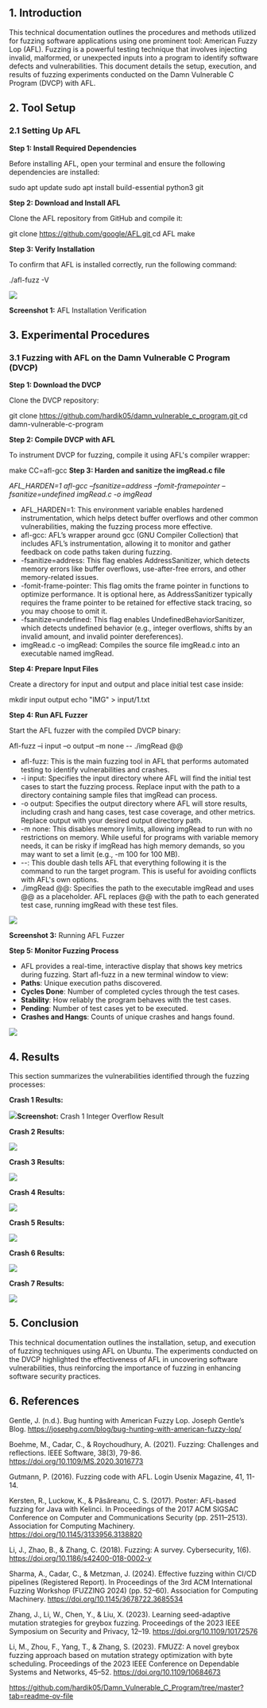 ﻿## **1. Introduction**
This technical documentation outlines the procedures and methods utilized for fuzzing software applications using one prominent tool: American Fuzzy Lop (AFL). Fuzzing is a powerful testing technique that involves injecting invalid, malformed, or unexpected inputs into a program to identify software defects and vulnerabilities. This document details the setup, execution, and results of fuzzing experiments conducted on the Damn Vulnerable C Program (DVCP) with AFL.
## **2. Tool Setup**
### **2.1 Setting Up AFL**
**Step 1: Install Required Dependencies**

Before installing AFL, open your terminal and ensure the following dependencies are installed:

sudo apt update
sudo apt install build-essential python3 git

**Step 2: Download and Install AFL**

Clone the AFL repository from GitHub and compile it:

git clone [https://github.com/google/AFL.git
](https://github.com/google/AFL.git)cd AFL
make

**Step 3: Verify Installation**

To confirm that AFL is installed correctly, run the following command:

./afl-fuzz -V

![](Aspose.Words.dd8a92b6-ca4b-49ad-a65d-bfdc5398183f.001.png)

**Screenshot 1:** AFL Installation Verification 

## **3. Experimental Procedures**
### **3.1 Fuzzing with AFL on the Damn Vulnerable C Program (DVCP)**
**Step 1: Download the DVCP**

Clone the DVCP repository:

git clone [https://github.com/hardik05/damn_vulnerable_c_program.git
](https://github.com/hardik05/Damn_Vulnerable_C_Program.git)cd damn-vulnerable-c-program

**Step 2: Compile DVCP with AFL**

To instrument DVCP for fuzzing, compile it using AFL's compiler wrapper:

make CC=afl-gcc
**Step 3: Harden and sanitize the imgRead.c file**

*AFL\_HARDEN=1 afl-gcc –fsanitize=address –fomit-framepointer –fsanitize=undefined imgRead.c -o imgRead*

- AFL\_HARDEN=1: This environment variable enables hardened instrumentation, which helps detect buffer overflows and other common vulnerabilities, making the fuzzing process more effective.
- afl-gcc: AFL’s wrapper around gcc (GNU Compiler Collection) that includes AFL’s instrumentation, allowing it to monitor and gather feedback on code paths taken during fuzzing.
- -fsanitize=address: This flag enables AddressSanitizer, which detects memory errors like buffer overflows, use-after-free errors, and other memory-related issues.
- -fomit-frame-pointer: This flag omits the frame pointer in functions to optimize performance. It is optional here, as AddressSanitizer typically requires the frame pointer to be retained for effective stack tracing, so you may choose to omit it.
- -fsanitize=undefined: This flag enables UndefinedBehaviorSanitizer, which detects undefined behavior (e.g., integer overflows, shifts by an invalid amount, and invalid pointer dereferences).
- imgRead.c -o imgRead: Compiles the source file imgRead.c into an executable named imgRead.

**Step 4: Prepare Input Files**

Create a directory for input and output and place initial test case inside:

mkdir input output
echo "IMG" > input/1.txt

**Step 4: Run AFL Fuzzer**

Start the AFL fuzzer with the compiled DVCP binary:

Afl-fuzz –i input –o output –m none -- ./imgRead @@

- afl-fuzz: This is the main fuzzing tool in AFL that performs automated testing to identify vulnerabilities and crashes.
- -i input: Specifies the input directory where AFL will find the initial test cases to start the fuzzing process. Replace input with the path to a directory containing sample files that imgRead can process.
- -o output: Specifies the output directory where AFL will store results, including crash and hang cases, test case coverage, and other metrics. Replace output with your desired output directory path.
- -m none: This disables memory limits, allowing imgRead to run with no restrictions on memory. While useful for programs with variable memory needs, it can be risky if imgRead has high memory demands, so you may want to set a limit (e.g., -m 100 for 100 MB).
- --: This double dash tells AFL that everything following it is the command to run the target program. This is useful for avoiding conflicts with AFL's own options.
- ./imgRead @@: Specifies the path to the executable imgRead and uses @@ as a placeholder. AFL replaces @@ with the path to each generated test case, running imgRead with these test files.

![](Aspose.Words.dd8a92b6-ca4b-49ad-a65d-bfdc5398183f.002.png)

**Screenshot 3:** Running AFL Fuzzer 

**Step 5: Monitor Fuzzing Process**

- AFL provides a real-time, interactive display that shows key metrics during fuzzing. Start afl-fuzz in a new terminal window to view:
- **Paths**: Unique execution paths discovered.
- **Cycles Done**: Number of completed cycles through the test cases.
- **Stability**: How reliably the program behaves with the test cases.
- **Pending**: Number of test cases yet to be executed.
- **Crashes and Hangs**: Counts of unique crashes and hangs found.

![](Aspose.Words.dd8a92b6-ca4b-49ad-a65d-bfdc5398183f.003.png)
## **4. Results**
This section summarizes the vulnerabilities identified through the fuzzing processes:

**Crash 1 Results:**

![](Aspose.Words.dd8a92b6-ca4b-49ad-a65d-bfdc5398183f.004.png)**Screenshot:**  Crash 1 Integer Overflow Result

**Crash 2 Results:**

![](Aspose.Words.dd8a92b6-ca4b-49ad-a65d-bfdc5398183f.005.png)

**Crash 3 Results:**

![](Aspose.Words.dd8a92b6-ca4b-49ad-a65d-bfdc5398183f.006.png)

**Crash 4 Results:**

![](Aspose.Words.dd8a92b6-ca4b-49ad-a65d-bfdc5398183f.007.png)

**Crash 5 Results:**

![](Aspose.Words.dd8a92b6-ca4b-49ad-a65d-bfdc5398183f.008.png)

**Crash 6 Results:**

![](Aspose.Words.dd8a92b6-ca4b-49ad-a65d-bfdc5398183f.009.png)

**Crash 7 Results:**

![](Aspose.Words.dd8a92b6-ca4b-49ad-a65d-bfdc5398183f.010.png)
## **5. Conclusion**
This technical documentation outlines the installation, setup, and execution of fuzzing techniques using AFL on Ubuntu. The experiments conducted on the DVCP highlighted the effectiveness of AFL in uncovering software vulnerabilities, thus reinforcing the importance of fuzzing in enhancing software security practices.
## **6. References**
Gentle, J. (n.d.). Bug hunting with American Fuzzy Lop. Joseph Gentle’s Blog. https://josephg.com/blog/bug-hunting-with-american-fuzzy-lop/ 

Boehme, M., Cadar, C., & Roychoudhury, A. (2021). Fuzzing: Challenges and reflections. IEEE Software, 38(3), 79-86. https://doi.org/10.1109/MS.2020.3016773 

Gutmann, P. (2016). Fuzzing code with AFL. Login Usenix Magazine, 41, 11-14. 

Kersten, R., Luckow, K., & Păsăreanu, C. S. (2017). Poster: AFL-based fuzzing for Java with Kelinci. In Proceedings of the 2017 ACM SIGSAC Conference on Computer and Communications Security (pp. 2511–2513). Association for Computing Machinery. <https://doi.org/10.1145/3133956.3138820>

Li, J., Zhao, B., & Zhang, C. (2018). Fuzzing: A survey. Cybersecurity, 1(6). <https://doi.org/10.1186/s42400-018-0002-y> 

Sharma, A., Cadar, C., & Metzman, J. (2024). Effective fuzzing within CI/CD pipelines (Registered Report). In Proceedings of the 3rd ACM International Fuzzing Workshop (FUZZING 2024) (pp. 52–60). Association for Computing Machinery. <https://doi.org/10.1145/3678722.3685534> 

Zhang, J., Li, W., Chen, Y., & Liu, X. (2023). Learning seed-adaptive mutation strategies for greybox fuzzing. Proceedings of the 2023 IEEE Symposium on Security and Privacy, 12–19. <https://doi.org/10.1109/10172576>

Li, M., Zhou, F., Yang, T., & Zhang, S. (2023). FMUZZ: A novel greybox fuzzing approach based on mutation strategy optimization with byte scheduling. Proceedings of the 2023 IEEE Conference on Dependable Systems and Networks, 45–52. <https://doi.org/10.1109/10684673>

<https://github.com/hardik05/Damn_Vulnerable_C_Program/tree/master?tab=readme-ov-file>



